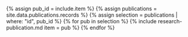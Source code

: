 {% assign pub_id = include.item %}
{% assign publications = site.data.publications.records %}
{% assign selection = publications | where: "id", pub_id %}
{% for pub in selection %}
    {% include research-publication.md item = pub %}
{% endfor %}